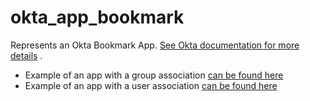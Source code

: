 # okta_app_bookmark

Represents an Okta Bookmark
App. [See Okta documentation for more details](https://developer.okta.com/docs/api/resources/apps/#add-bookmark-application)
.

- Example of an app with a group association [can be found here](./basic.tf)
- Example of an app with a user association [can be found here](./basic_updated.tf)
